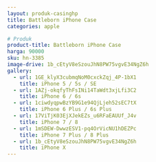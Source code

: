 ```yaml
---
layout: produk-casinghp
title: Battleborn iPhone Case
categories: apple

# Produk
product-title: Battleborn iPhone Case
harga: 90000
sku: hn-3385
image-drive: 1b_cEtyV8eSzouJhN8PW75vgvE34NgZ6h
gallery:
  - url: 1GE_klyX3cubmqNoM0cxckZqj_4P-1bX1
    title: iPhone 5 / 5s / SE
  - url: 1AZj-okqfyThFsINi14TaWdt3xjLfi3C2
    title: iPhone 6 / 6s
  - url: 1ciwdyqpwBzYB9G1e94QjLjeh52sEC7tX
    title: iPhone 6 Plus / 6s Plus
  - url: 17ViTjK03EjXJekEZs_u6RFaEAUUf_J4v
    title: iPhone 7 / 8
  - url: 1mSDEW-DwwzESV1-pq4OrVicNU1hDEZPc
    title: iPhone 7 Plus / 8 Plus
  - url: 1b_cEtyV8eSzouJhN8PW75vgvE34NgZ6h
    title: iPhone X
---
```

